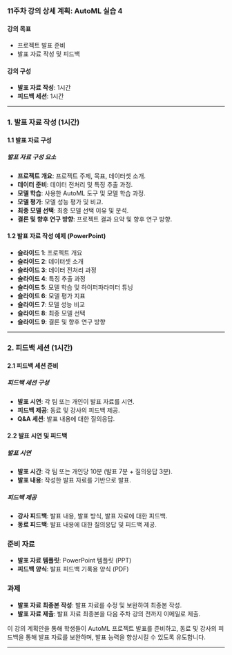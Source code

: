 ### 11주차 강의 상세 계획: AutoML 실습 4

#### 강의 목표
- 프로젝트 발표 준비
- 발표 자료 작성 및 피드백

#### 강의 구성
- **발표 자료 작성**: 1시간
- **피드백 세션**: 1시간

---

### 1. 발표 자료 작성 (1시간)

#### 1.1 발표 자료 구성

##### 발표 자료 구성 요소
- **프로젝트 개요**: 프로젝트 주제, 목표, 데이터셋 소개.
- **데이터 준비**: 데이터 전처리 및 특징 추출 과정.
- **모델 학습**: 사용한 AutoML 도구 및 모델 학습 과정.
- **모델 평가**: 모델 성능 평가 및 비교.
- **최종 모델 선택**: 최종 모델 선택 이유 및 분석.
- **결론 및 향후 연구 방향**: 프로젝트 결과 요약 및 향후 연구 방향.

#### 1.2 발표 자료 작성 예제 (PowerPoint)
- **슬라이드 1**: 프로젝트 개요
- **슬라이드 2**: 데이터셋 소개
- **슬라이드 3**: 데이터 전처리 과정
- **슬라이드 4**: 특징 추출 과정
- **슬라이드 5**: 모델 학습 및 하이퍼파라미터 튜닝
- **슬라이드 6**: 모델 평가 지표
- **슬라이드 7**: 모델 성능 비교
- **슬라이드 8**: 최종 모델 선택
- **슬라이드 9**: 결론 및 향후 연구 방향

---

### 2. 피드백 세션 (1시간)

#### 2.1 피드백 세션 준비

##### 피드백 세션 구성
- **발표 시연**: 각 팀 또는 개인이 발표 자료를 시연.
- **피드백 제공**: 동료 및 강사의 피드백 제공.
- **Q&A 세션**: 발표 내용에 대한 질의응답.

#### 2.2 발표 시연 및 피드백

##### 발표 시연
- **발표 시간**: 각 팀 또는 개인당 10분 (발표 7분 + 질의응답 3분).
- **발표 내용**: 작성한 발표 자료를 기반으로 발표.

##### 피드백 제공
- **강사 피드백**: 발표 내용, 발표 방식, 발표 자료에 대한 피드백.
- **동료 피드백**: 발표 내용에 대한 질의응답 및 피드백 제공.

### 준비 자료
- **발표 자료 템플릿**: PowerPoint 템플릿 (PPT)
- **피드백 양식**: 발표 피드백 기록용 양식 (PDF)

### 과제
- **발표 자료 최종본 작성**: 발표 자료를 수정 및 보완하여 최종본 작성.
- **발표 자료 제출**: 발표 자료 최종본을 다음 주차 강의 전까지 이메일로 제출.

이 강의 계획안을 통해 학생들이 AutoML 프로젝트 발표를 준비하고, 동료 및 강사의 피드백을 통해 발표 자료를 보완하며, 발표 능력을 향상시킬 수 있도록 유도합니다.

---
